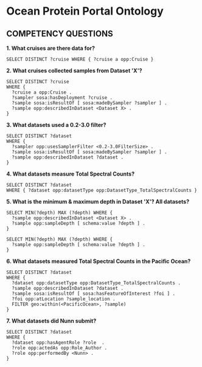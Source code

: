 # Ocean Protein Portal Ontology

## COMPETENCY QUESTIONS

__1. What cruises are there data for?__

```
SELECT DISTINCT ?cruise WHERE { ?cruise a opp:Cruise }
```

__2. What cruises collected samples from Dataset 'X'?__

```
SELECT DISTINCT ?cruise 
WHERE { 
  ?cruise a opp:Cruise . 
  ?sampler sosa:hasDeployment ?cruise . 
  ?sample sosa:isResultOf [ sosa:madeBySampler ?sampler ] .
  ?sample opp:describedInDataset <Dataset X> .
}
```

__3. What datasets used a 0.2-3.0 filter?__

```
SELECT DISTINCT ?dataset
WHERE {
  ?sampler opp:usesSamplerFilter <0.2-3.0FilterSize> .
  ?sample sosa:isResultOf [ sosa:madeBySampler ?sampler ] .
  ?sample opp:describedInDataset ?dataset .
}
```

__4. What datasets measure Total Spectral Counts?__
```
SELECT DISTINCT ?dataset
WHERE { ?dataset opp:datasetType opp:DatasetType_TotalSpectralCounts }
```

__5. What is the minimum & maximum depth in Dataset 'X'? All datasets?__
```
SELECT MIN(?depth) MAX (?depth) WHERE {
  ?sample opp:describedInDataset <Dataset X> .
  ?sample opp:sampleDepth [ schema:value ?depth ] .
}
```
```
SELECT MIN(?depth) MAX (?depth) WHERE {
  ?sample opp:sampleDepth [ schema:value ?depth ] .
}
```

__6. What datasets measured Total Spectral Counts in the Pacific Ocean?__
```
SELECT DISTINCT ?dataset
WHERE {
  ?dataset opp:datasetType opp:DatasetType_TotalSpectralCounts .
  ?sample opp:describedInDataset ?dataset .
  ?sample sosa:isResultOf [ sosa:hasFeatureOfInterest ?foi ] .
  ?foi opp:atLocation ?sample_location .
  FILTER geo:within(<PacificOcean>, ?sample)
}
```

__7. What datasets did Nunn submit?__
```
SELECT DISTINCT ?dataset 
WHERE { 
  ?dataset opp:hasAgentRole ?role  .
  ?role opp:actedAs opp:Role_Author .
  ?role opp:performedBy <Nunn> .
}
```


